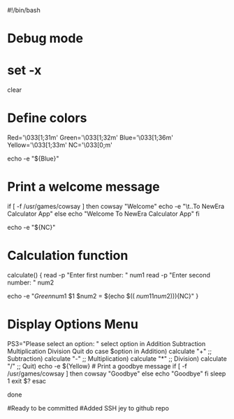 #!/bin/bash

# Debug mode
# set -x
clear

# Define colors
Red='\033[1;31m'
Green='\033[1;32m'
Blue='\033[1;36m'
Yellow='\033[1;33m'
NC='\033[0;m'

echo -e "${Blue}"
# Print a welcome message
if [ -f /usr/games/cowsay ]
then
	cowsay "Welcome"
	echo -e "\t..To NewEra Calculator App"
else
	echo "Welcome To NewEra Calculator App"
fi


echo -e "${NC}"

# Calculation function
calculate() {
read -p "Enter first number: " num1
read -p "Enter second number: " num2

echo -e "${Green}$num1 $1 $num2 = $(echo $(( $num1$1$num2 )))${NC}"
}


# Display Options Menu
PS3="Please select an option: "
select option in Addition Subtraction Multiplication Division Quit
do
	case $option in
		Addition)
			calculate "+" 
			;;
		Subtraction)
			calculate "-"
			;;
		Multiplication)
			calculate "*"
			;;
		Division)
			calculate "/"
			;;
		Quit)
			echo -e ${Yellow}
			# Print a goodbye message
			if [ -f /usr/games/cowsay ]
			then
				cowsay "Goodbye"
			else
				echo "Goodbye"
			fi
			sleep 1
			exit $?
	esac

done

#Ready to be committed
#Added SSH jey to github repo

